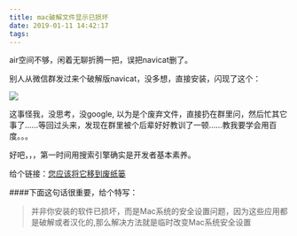 ```yaml
---
title: mac破解文件显示已损坏
date: 2019-01-11 14:42:17
tags:
---
```


air空间不够，闲着无聊折腾一把，误把navicat删了。

别人从微信群发过来个破解版navicat，没多想，直接安装，闪现了这个：

![](https://upload-images.jianshu.io/upload_images/2875232-5e386a59b83dcd1d.png?imageMogr2/auto-orient/strip%7CimageView2/2/w/1240)

这事怪我，没思考，没google, 以为是个废弃文件，直接扔在群里问，然后忙其它事了……等回过头来，发现在群里被个后辈好好教训了一顿……教我要学会用百度。。。

好吧，，，第一时间用搜索引擎确实是开发者基本素养。

给个链接：[您应该将它移到废纸篓](http://www.codesec.net/view/503511.html)



####下面这句话很重要，给个特写：

> 并非你安装的软件已损坏，而是Mac系统的安全设置问题，因为这些应用都是破解或者汉化的,那么解决方法就是临时改变Mac系统安全设置


